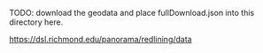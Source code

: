 TODO:
download the geodata and place fullDownload.json into this directory here.

<https://dsl.richmond.edu/panorama/redlining/data>
